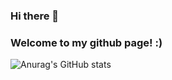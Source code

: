 ### Hi there 👋
### Welcome to my github page! :)  

![Anurag's GitHub stats](https://github-readme-stats.vercel.app/api?username=goodtonoh&show_icons=true&theme=tokyonight)



<!--
**goodtonoh/goodtonoh** is a ✨ _special_ ✨ repository because its `README.md` (this file) appears on your GitHub profile.

Here are some ideas to get you started:

- 🔭 I’m currently working on ...
- 🌱 I’m currently learning ...
- 👯 I’m looking to collaborate on ...
- 🤔 I’m looking for help with ...
- 💬 Ask me about ...
- 📫 How to reach me: ...
- 😄 Pronouns: ...
- ⚡ Fun fact: ...
-->
